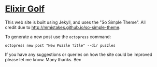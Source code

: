 # [Elixir Golf](http://elixirgolf.com)

This web site is built using Jekyll, and uses the "So Simple Theme". All credit
due to <http://mmistakes.github.io/so-simple-theme>.

To generate a new post use the `octopress` command:

    octopress new post "New Puzzle Title" --dir puzzles

If you have any suggestions or queries on how the site could be improved please
let me know.
Many thanks.
Ben

